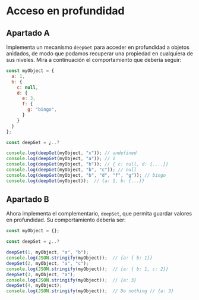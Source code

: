 # Acceso en profundidad

## Apartado A

Implementa un mecanismo `deepGet` para acceder en profundidad a objetos anidados, de modo que podamos recuperar una propiedad en cualquiera de sus niveles. Mira a continuación el comportamiento que debería seguir:

```js
const myObject = {
  a: 1,
  b: {
    c: null,
    d: {
      e: 3,
      f: {
        g: "bingo",
      }
    }
  }
};

const deepGet = ¿..?

console.log(deepGet(myObject, "x")); // undefined
console.log(deepGet(myObject, "a")); // 1
console.log(deepGet(myObject, "b")); // { c: null, d: {....}}
console.log(deepGet(myObject, "b", "c")); // null
console.log(deepGet(myObject, "b", "d", "f", "g")); // bingo
console.log(deepGet(myObject));  // {a: 1, b: {...}}
```

## Apartado B

Ahora implementa el complementario, `deepSet`, que permita guardar valores en profundidad. Su comportamiento debería ser:

```js
const myObject = {};

const deepSet = ¿..?

deepSet(1, myObject, "a", "b");
console.log(JSON.stringify(myObject));  // {a: { b: 1}}
deepSet(2, myObject, "a", "c");
console.log(JSON.stringify(myObject));  // {a: { b: 1, c: 2}}
deepSet(3, myObject, "a");
console.log(JSON.stringify(myObject));  // {a: 3}
deepSet(4, myObject);
console.log(JSON.stringify(myObject));  // Do nothing // {a: 3}
```
